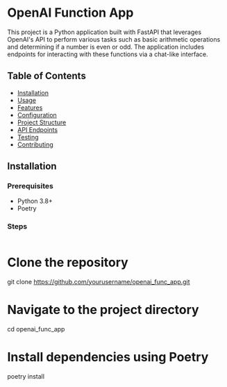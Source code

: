 # OpenAI Function App

This project is a Python application built with FastAPI that leverages OpenAI's API to perform various tasks such as basic arithmetic operations and determining if a number is even or odd. The application includes endpoints for interacting with these functions via a chat-like interface.

## Table of Contents

- [Installation](#installation)
- [Usage](#usage)
- [Features](#features)
- [Configuration](#configuration)
- [Project Structure](#project-structure)
- [API Endpoints](#api-endpoints)
- [Testing](#testing)
- [Contributing](#contributing)


## Installation

### Prerequisites
- Python 3.8+
- Poetry

### Steps
```bash
```
# Clone the repository
git clone https://github.com/yourusername/openai_func_app.git

# Navigate to the project directory
cd openai_func_app

# Install dependencies using Poetry
poetry install
